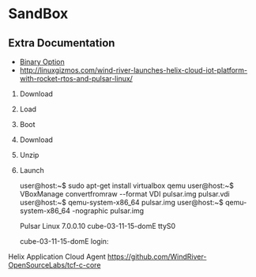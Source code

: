 SandBox
==

## Extra Documentation

- [Binary Option](http://linuxgizmos.com/wind-river-linux-taps-yocto-1-7-and-adds-binary-option/)
- http://linuxgizmos.com/wind-river-launches-helix-cloud-iot-platform-with-rocket-rtos-and-pulsar-linux/


1. Download
2. Load
3. Boot

1. Download
2. Unzip
3. Launch


    user@host:~$ sudo apt-get install virtualbox qemu
    user@host:~$ VBoxManage convertfromraw --format VDI pulsar.img pulsar.vdi
    user@host:~$ qemu-system-x86_64 pulsar.img
    user@host:~$ qemu-system-x86_64 -nographic pulsar.img
    
    
    Pulsar Linux 7.0.0.10 cube-03-11-15-domE ttyS0
    
    cube-03-11-15-domE login: 


Helix Application Cloud Agent
https://github.com/WindRiver-OpenSourceLabs/tcf-c-core